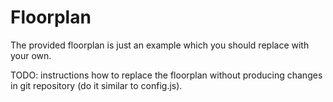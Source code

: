 # Floorplan

The provided floorplan is just an example which you should replace with your own.

TODO: instructions how to replace the floorplan without producing changes in git repository (do it similar to config.js).
